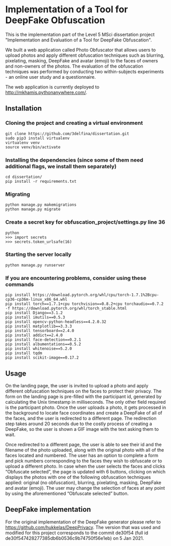 # Implementation of a Tool for DeepFake Obfuscation
This is the implementation part of the Level 5 MSci dissertation project "Implementation and Evaluation of a Tool for DeepFake Obfuscation".

We built a web application called Photo Obfuscator that allows users to upload photos and apply different obfuscation techniques such as blurring, pixelating, masking, DeepFake and avatar (emoji) to the faces of owners and non-owners of the photos.  The evaluation of the obfuscation techniques was performed by conducting two within-subjects experiments - an online user study and a questionnaire.

The web application is currently deployed to http://mkhamis.pythonanywhere.com/.

## Installation
### Cloning the project and creating a virtual environment
    git clone https://github.com/3delfina/dissertation.git
    sudo pip3 install virtualenv
    virtualenv venv
    source venv/bin/activate
### Installing the dependencies (since some of them need additional flags, we install them separately)
    cd dissertation/
    pip install -r requirements.txt
### Migrating  
    python manage.py makemigrations
    python manage.py migrate
    
### Create a secret key for obfuscation_project/settings.py line 36
    python
    >>> import secrets
    >>> secrets.token_urlsafe(16)

### Starting the server locally
	python manage.py runserver
	
### If you are encountering problems, consider using these commands 
    pip install https://download.pytorch.org/whl/cpu/torch-1.7.1%2Bcpu-cp36-cp36m-linux_x86_64.whl
    pip install torch==1.7.1+cpu torchvision==0.8.2+cpu torchaudio==0.7.2 -f https://download.pytorch.org/whl/torch_stable.html
    pip install Django==3.1.2
    pip install imutils==0.5.3
    pip install opencv-python-headless==4.2.0.32
    pip install matplotlib==3.3.3
    pip install tensorboard==2.4.0
    pip install addict==2.4.0
    pip install face-detection==0.2.1
    pip install albumentations==0.5.2
    pip install whitenoise==5.2.0
    pip install tqdm
    pip install scikit-image==0.17.2

## Usage
On the landing page, the user is invited to upload a photo and apply different obfuscation techniques on the faces to protect their privacy. The form on the landing page is pre-filled with the participant id, generated by calculating the Unix timestamp in milliseconds. The only other field required is the participant photo. Once the user uploads a photo, it gets processed in the background to locate face coordinates and create a DeepFake of all of the faces, and the user is redirected to a different page. The redirection step takes around 20 seconds due to the costly process of creating a DeepFake, so the user is shown a GIF image with the text asking them to wait.

Once redirected to a different page, the user is able to see their id and the filename of the photo uploaded, along with the original photo with all of the faces located and numbered. The user has an option to complete a form and pick numbers corresponding to the faces they wish to obfuscate or to upload a different photo. In case when the user selects the faces and clicks “Obfuscate selected”, the page is updated with 6 buttons, clicking on which displays the photos with one of the following obfuscation techniques applied: original (no obfuscation), blurring, pixelating, masking, DeepFake and avatar (emoji). The user may change the selection of faces at any point by using the aforementioned “Obfuscate selected” button.

## DeepFake implementation
For the original implementation of the DeepFake generator please refer to https://github.com/hukkelas/DeepPrivacy.
The version that was used and modified for this project corresponds to the commit de30f54 (full id de30f547428277385db6b0536c9b74750f56e1eb) on 5 Jan 2021.
